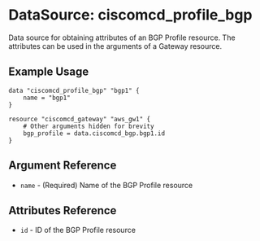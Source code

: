 # DataSource: ciscomcd_profile_bgp
Data source for obtaining attributes of an BGP Profile resource.  The attributes can be used in the arguments of a Gateway resource.

## Example Usage
```hcl
data "ciscomcd_profile_bgp" "bgp1" {
	name = "bgp1"
}

resource "ciscomcd_gateway" "aws_gw1" {
	# Other arguments hidden for brevity
	bgp_profile = data.ciscomcd_bgp.bgp1.id
}
```

## Argument Reference
* `name` - (Required) Name of the BGP Profile resource

## Attributes Reference
* `id` - ID of the BGP Profile resource